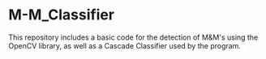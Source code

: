 # M-M_Classifier
This repository includes a basic code for the detection of M&amp;M's using the OpenCV library, as well as a Cascade Classifier used by the program.

